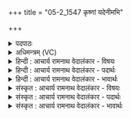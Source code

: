 +++
title = "05-2_1547 कृष्णां यदेनीमभि"

+++
<details><summary>पदपाठः</summary>

कृ꣣ष्णा꣢म्। यत्। ए꣡नी꣢꣯म्। अ꣣भि꣢। व꣡र्प꣢꣯सा। भूत्। ज꣣न꣡य꣢न्। यो꣡षा꣢꣯म्। बृ꣣हतः꣢। पि꣣तुः꣢। जाम्। ऊ꣣र्ध्व꣢म्। भा꣣नु꣢म्। सू꣡र्य꣢꣯स्य। स्त꣣भाय꣡न्। दि꣣वः꣢। व꣡सु꣢꣯भिः। अ꣣रतिः꣡। वि। भा꣣ति। १५४७।
</details>

<details><summary>अधिमन्त्रम् (VC)</summary>

- अग्निः
- त्रित आप्त्यः
- त्रिष्टुप्
- धैवतः
</details>

<details><summary>हिन्दी : आचार्य रामनाथ वेदालंकार - विषयः</summary>

आगे फिर परमात्मा के कर्तृत्व का वर्णन है।
</details>

<details><summary>हिन्दी : आचार्य रामनाथ वेदालंकार - पदार्थः</summary>

पदार्थान्वय -  (यत्) जब (बृहतः पितुः) महान् पालनकर्ता सूर्य की (जाम्) पुत्री (योषाम्) उषा को (जनयन्) उत्पन्न करना चाहता हुआ अग्नि परमेश्वर (एनीम्) व्याप्त (कृष्णाम्) काली रात्रि को (वर्पसा) सूर्य के रूप से (अभिभूत्) तिरस्कृत करता है,तब (सूर्यस्य) सूर्य के (उर्ध्वम्) ऊपर स्थित (भानुम्) प्रकाश-मण्डल को (स्तभायन्) थामे हुए (अरतिः) सबका स्वामी वह परमेश्वर (दिवः) द्युलोक के (वसुभिः) ग्रह,नक्षत्र आदि लोकों से (विभाति) विशेष रूप से शोभित होता है ॥१॥
</details>

<details><summary>हिन्दी : आचार्य रामनाथ वेदालंकार - भावार्थः</summary>

भावार्थ -  भूमि पर और आकाश में व्याप्त काली रात्रि को छिन्न-भिन्न करके चमकीली उषा को और उसके अनन्तर तीव्र प्रकाशवाले सूर्य को उत्पन्न करता हुआ जगदीश्वर महिमा से अत्यधिक शोभा पाता है ॥२॥
</details>

<details><summary>संस्कृत : आचार्य रामनाथ वेदालंकार - विषयः</summary>

अथ पुनरपि परमात्मनः कर्तृत्वमाह।
</details>

<details><summary>संस्कृत : आचार्य रामनाथ वेदालंकार - पदार्थः</summary>

पदार्थान्वय -  (यत्) यदा (बृहतः पितुः) महतः पालकस्य सूर्यस्य (जाम्) दुहितरम् (योषाम्) उषसम् (जनयन्) जनिष्यमाणः अग्निः परमेश्वरः (एनीम्) व्याप्ताम् (कृष्णाम्) कृष्णवर्णां रात्रिम् (वर्पसा) सूर्यस्य रूपेण।[वर्पस् इति रूपनाम। निघं० ३।७।] (अभिभूत्) अभिभवति,तदा (सूर्यस्य) आदित्यस्य (ऊर्ध्वम्) उपरिस्थितम् (भानुम्) प्रकाशमण्डलम् (स्तभायन्) स्तम्भयन् (अरतिः) सर्वेषां स्वामी स परमेश्वरः (दिवः) द्युलोकस्य (वसुभिः) ग्रहनक्षत्रादिभिः लोकैः (विभाति) विशेषेण शोभते ॥२॥
</details>

<details><summary>संस्कृत : आचार्य रामनाथ वेदालंकार - भावार्थः</summary>

भावार्थ -  भुवि गगने च व्याप्तां कृष्णां निशां विच्छिद्य रोचमानामुषसं तदनन्तरं च प्रखरप्रकाशं सूर्यं जनयन् जगदीश्वरो महिम्नातितरां शोभते ॥२॥
</details>